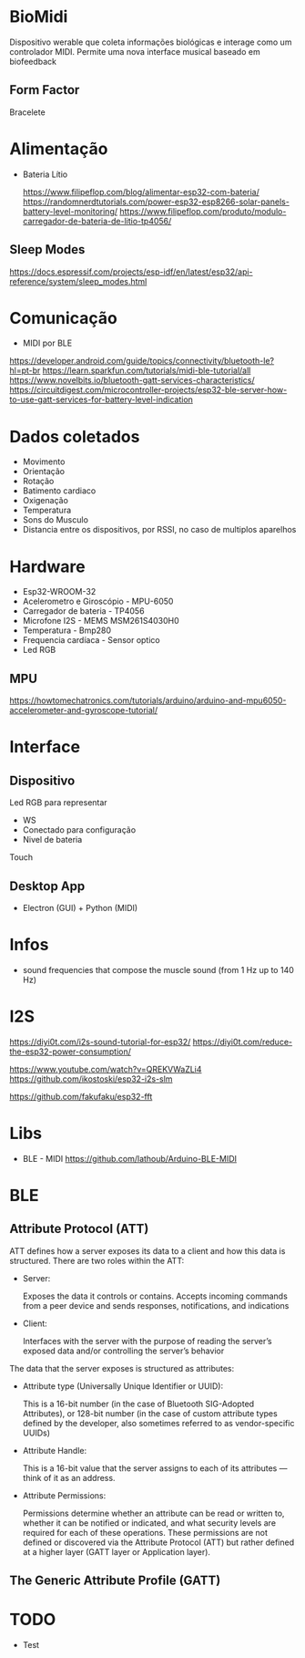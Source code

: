 # BioMidi

Dispositivo werable que coleta informações biológicas e interage como um controlador MIDI.
Permite uma nova interface musical baseado em biofeedback

## Form Factor

Bracelete

# Alimentação

* Bateria Lítio

  https://www.filipeflop.com/blog/alimentar-esp32-com-bateria/
  https://randomnerdtutorials.com/power-esp32-esp8266-solar-panels-battery-level-monitoring/
  https://www.filipeflop.com/produto/modulo-carregador-de-bateria-de-litio-tp4056/

## Sleep Modes
https://docs.espressif.com/projects/esp-idf/en/latest/esp32/api-reference/system/sleep_modes.html

# Comunicação

* MIDI por BLE

https://developer.android.com/guide/topics/connectivity/bluetooth-le?hl=pt-br
https://learn.sparkfun.com/tutorials/midi-ble-tutorial/all
https://www.novelbits.io/bluetooth-gatt-services-characteristics/
https://circuitdigest.com/microcontroller-projects/esp32-ble-server-how-to-use-gatt-services-for-battery-level-indication

# Dados coletados

* Movimento
* Orientação
* Rotação
* Batimento cardiaco
* Oxigenação
* Temperatura
* Sons do Musculo
* Distancia entre os dispositivos, por RSSI, no caso de multiplos aparelhos

# Hardware

* Esp32-WROOM-32
* Acelerometro e Giroscópio - MPU-6050
* Carregador de bateria - TP4056
* Microfone I2S -  MEMS MSM261S4030H0
* Temperatura - Bmp280
* Frequencia cardíaca - Sensor optico
* Led RGB

## MPU

https://howtomechatronics.com/tutorials/arduino/arduino-and-mpu6050-accelerometer-and-gyroscope-tutorial/

# Interface

## Dispositivo

Led RGB para representar
* WS
* Conectado para configuração
* Nivel de bateria

Touch



## Desktop App
* Electron (GUI) + Python (MIDI)

# Infos

* sound frequencies that compose the muscle sound (from 1 Hz up to 140 Hz)


# I2S

https://diyi0t.com/i2s-sound-tutorial-for-esp32/
https://diyi0t.com/reduce-the-esp32-power-consumption/

https://www.youtube.com/watch?v=QREKVWaZLi4
https://github.com/ikostoski/esp32-i2s-slm

https://github.com/fakufaku/esp32-fft

# Libs

* BLE - MIDI
https://github.com/lathoub/Arduino-BLE-MIDI


# BLE

## Attribute Protocol (ATT)

ATT defines how a server exposes its data to a client and how this data is structured. There are two roles within the ATT:

  * Server:

    Exposes the data it controls or contains. Accepts incoming commands from a peer device and sends responses, notifications, and indications

  * Client:

    Interfaces with the server with the purpose of reading the server’s exposed data and/or controlling the server’s behavior

The data that the server exposes is structured as attributes:

  * Attribute type (Universally Unique Identifier or UUID):

    This is a 16-bit number (in the case of Bluetooth SIG-Adopted Attributes), or 128-bit number (in the case of custom attribute types defined by the developer, also sometimes referred to as vendor-specific UUIDs)

  * Attribute Handle:

    This is a 16-bit value that the server assigns to each of its attributes — think of it as an address.

  * Attribute Permissions:

    Permissions determine whether an attribute can be read or written to, whether it can be notified or indicated, and what security levels are required for each of these operations. These permissions are not defined or discovered via the Attribute Protocol (ATT) but rather defined at a higher layer (GATT layer or Application layer).

## The Generic Attribute Profile (GATT)

# TODO

* Test